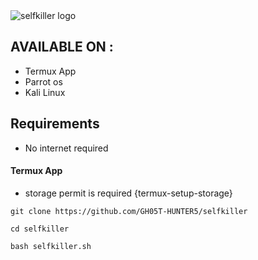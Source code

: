 <img src="https://l.top4top.io/p_2656q9nit0.jpg" alt="selfkiller logo">

## AVAILABLE ON :

* Termux App
* Parrot os
* Kali Linux 

## Requirements

* No internet required
#### Termux App

* storage permit is required {termux-setup-storage}

```
git clone https://github.com/GH05T-HUNTER5/selfkiller
```

```
cd selfkiller
```

```
bash selfkiller.sh
```
